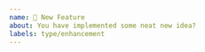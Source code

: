 ```yaml
---
name: 🎉 New Feature
about: You have implemented some neat new idea?
labels: type/enhancement
---
```

